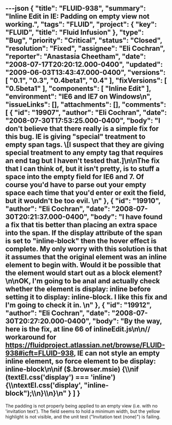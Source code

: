 ---json
{
  "title": "FLUID-938",
  "summary": "Inline Edit in IE: Padding on empty view not working.",
  "tags": "FLUID",
  "project": {
    "key": "FLUID",
    "title": "Fluid Infusion"
  },
  "type": "Bug",
  "priority": "Critical",
  "status": "Closed",
  "resolution": "Fixed",
  "assignee": "Eli Cochran",
  "reporter": "Anastasia Cheetham",
  "date": "2008-07-17T20:20:12.000-0400",
  "updated": "2009-06-03T13:43:47.000-0400",
  "versions": [
    "0.1",
    "0.3",
    "0.4beta1",
    "0.4"
  ],
  "fixVersions": [
    "0.5beta1"
  ],
  "components": [
    "Inline Edit"
  ],
  "environment": "IE6 and IE7 on Windows\n",
  "issueLinks": [],
  "attachments": [],
  "comments": [
    {
      "id": "19907",
      "author": "Eli Cochran",
      "date": "2008-07-30T17:53:25.000-0400",
      "body": "I don't believe that there really is a simple fix for this bug. IE is giving \"special\" treatment to empty span tags. \\[I suspect that they are giving special treatment to any empty tag that requires an end tag but I haven't tested that.]\n\nThe fix that I can think of, but it isn't pretty, is to stuff a space into the empty field for IE6 and 7. Of course you'd have to parse out your empty space each time that you'd enter or exit the field, but it wouldn't be too evil.&#x20;\n"
    },
    {
      "id": "19910",
      "author": "Eli Cochran",
      "date": "2008-07-30T20:21:37.000-0400",
      "body": "I have found a fix that tis better than placing an extra space into the span. If the display attribute of the span is set to \"inline-block\" then the hover effect is complete. My only worry with this solution is that it assumes that the original element was an inline element to begin with. Would it be possible that the element would start out as a block element?\n\nOK, I'm going to be anal and actually check whether the element is display: inline before setting it to display: inline-block. I like this fix and I'm going to check it in. &#x20;\n"
    },
    {
      "id": "19912",
      "author": "Eli Cochran",
      "date": "2008-07-30T20:27:20.000-0400",
      "body": "By the way, here is the fix, at line 66 of inlineEdit.js\n\n// workaround for <https://fluidproject.atlassian.net/browse/FLUID-938#icft=FLUID-938>, IE can not style an empty inline element, so force element to be display: inline-block\n\nif ($.browser.msie) {\\\nif (textEl.css('display') === 'inline') {\\\ntextEl.css('display', \"inline-block\");\\\n}\\\n}\n"
    }
  ]
}
---
The padding is not properly being applied to an empty view (i.e. with no 'invitation text'). The field seems to hold a minimum width, but the yellow highlight is not visible, and the unit test ("Invitation text (none)") is failing.

        